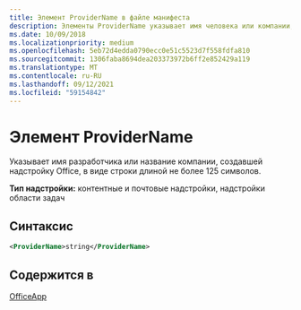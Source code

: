 ```yaml
---
title: Элемент ProviderName в файле манифеста
description: Элементы ProviderName указывает имя человека или компании, которая разработала Office надстройку.
ms.date: 10/09/2018
ms.localizationpriority: medium
ms.openlocfilehash: 5eb72d4edda0790ecc0e51c5523d7f558fdfa810
ms.sourcegitcommit: 1306faba8694dea203373972b6ff2e852429a119
ms.translationtype: MT
ms.contentlocale: ru-RU
ms.lasthandoff: 09/12/2021
ms.locfileid: "59154842"
---
```

# <a name="providername-element"></a>Элемент ProviderName

Указывает имя разработчика или название компании, создавшей надстройку Office, в виде строки длиной не более 125 символов.

**Тип надстройки:** контентные и почтовые надстройки, надстройки области задач

## <a name="syntax"></a>Синтаксис

```XML
<ProviderName>string</ProviderName>
```

## <a name="contained-in"></a>Содержится в

[OfficeApp](officeapp.md)


